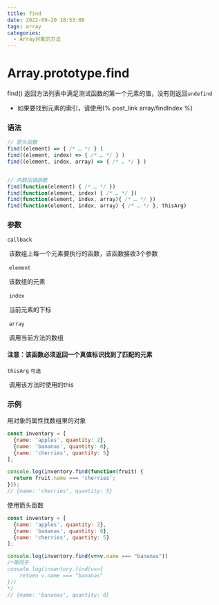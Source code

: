 ```yaml
---
title: find
date: 2022-09-20 18:53:08
tags: array
categories:
  - Array对象的方法
---
```


# Array.prototype.find

find() 返回方法列表中满足测试函数的第一个元素的值，没有则返回`undefind`

- 如果要找到元素的索引，请使用{% post_link array/findIndex %}

### 语法

```javascript
// 箭头函数
find((element) => { /* … */ } )
find((element, index) => { /* … */ } )
find((element, index, array) => { /* … */ } )


// 内联回调函数
find(function(element) { /* … */ })
find(function(element, index) { /* … */ })
find(function(element, index, array){ /* … */ })
find(function(element, index, array) { /* … */ }, thisArg)
```

### 参数

`callback`

​	该数组上每一个元素要执行的函数，该函数接收3个参数

​	`element`

​		该数组的元素

​	`index`

​		当前元素的下标

​	`array`

​		调用当前方法的数组

#### 注意：该函数必须返回一个真值标识找到了匹配的元素

`thisArg`		`可选`

​	调用该方法时使用的this

### 示例

用对象的属性找数组里的对象

```javascript
const inventory = [
  {name: 'apples', quantity: 2},
  {name: 'bananas', quantity: 0},
  {name: 'cherries', quantity: 5}
];

console.log(inventory.find(function(fruit) {
  return fruit.name === 'cherries';
}));
// {name: 'cherries', quantity: 5}
```

使用箭头函数

```javascript
const inventory = [
  {name: 'apples', quantity: 2},
  {name: 'bananas', quantity: 0},
  {name: 'cherries', quantity: 5}
];

console.log(inventory.find(v=>v.name === "bananas"))  
/*等同于 
console.log(inventory.find(v=>{
	retuen v.name === "bananas" 
}))
*/
// {name: 'bananas', quantity: 0}
```

